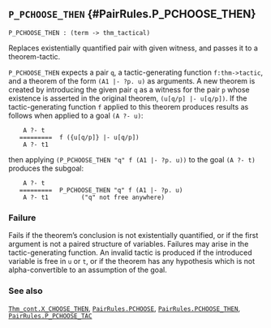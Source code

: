 ## `P_PCHOOSE_THEN` {#PairRules.P_PCHOOSE_THEN}


```
P_PCHOOSE_THEN : (term -> thm_tactical)
```



Replaces existentially quantified pair with given witness,
and passes it to a theorem-tactic.


`P_PCHOOSE_THEN` expects a pair `q`, a tactic-generating function
`f:thm->tactic`, and a theorem of the form `(A1 |- ?p. u)` as
arguments.  A new theorem is created by introducing the given pair
`q` as a witness for the pair `p` whose existence is asserted in the original
theorem, `(u[q/p] |- u[q/p])`.  If the tactic-generating function `f`
applied to this theorem produces results as follows when applied to a
goal `(A ?- u)`:
    
        A ?- t
       =========  f ({u[q/p]} |- u[q/p])
        A ?- t1
    
then applying `(P_PCHOOSE_THEN "q" f (A1 |- ?p. u))` to the
goal `(A ?- t)` produces the subgoal:
    
        A ?- t
       =========  P_PCHOOSE_THEN "q" f (A1 |- ?p. u)
        A ?- t1         ("q" not free anywhere)
    



### Failure

Fails if the theorem’s conclusion is not existentially quantified, or if
the first argument is not a paired structure of variables.
Failures may arise in the tactic-generating function.
An invalid tactic is produced if the introduced variable is free in `u` or `t`,
or if the theorem has any hypothesis which is not alpha-convertible to an
assumption of the goal.

### See also

[`Thm_cont.X_CHOOSE_THEN`](#Thm_cont.X_CHOOSE_THEN), [`PairRules.PCHOOSE`](#PairRules.PCHOOSE), [`PairRules.PCHOOSE_THEN`](#PairRules.PCHOOSE_THEN), [`PairRules.P_PCHOOSE_TAC`](#PairRules.P_PCHOOSE_TAC)

